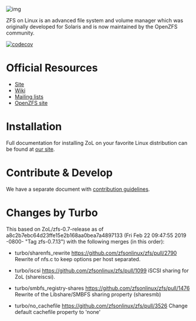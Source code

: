 ![img](http://zfsonlinux.org/images/zfs-linux.png)

ZFS on Linux is an advanced file system and volume manager which was originally
developed for Solaris and is now maintained by the OpenZFS community.

[![codecov](https://codecov.io/gh/zfsonlinux/zfs/branch/master/graph/badge.svg)](https://codecov.io/gh/zfsonlinux/zfs)

# Official Resources
  * [Site](http://zfsonlinux.org)
  * [Wiki](https://github.com/zfsonlinux/zfs/wiki)
  * [Mailing lists](https://github.com/zfsonlinux/zfs/wiki/Mailing-Lists)
  * [OpenZFS site](http://open-zfs.org/)

# Installation
Full documentation for installing ZoL on your favorite Linux distribution can
be found at [our site](http://zfsonlinux.org/).

# Contribute & Develop
We have a separate document with [contribution guidelines](./.github/CONTRIBUTING.md).

# Changes by Turbo
This based on ZoL/zfs-0.7-release as of a8c2b7ebc64d23ffe15e2b168aa0bea7a4897133
(Fri Feb 22 09:47:55 2019 -0800- "Tag zfs-0.7.13") with the following merges
(in this order):

* turbo/sharenfs_rewrite
  https://github.com/zfsonlinux/zfs/pull/2790
  Rewrite of nfs.c to keep options per host separated.

* turbo/iscsi
  https://github.com/zfsonlinux/zfs/pull/1099
  iSCSI sharing for ZoL (shareiscsi).

* turbo/smbfs_registry-shares
  https://github.com/zfsonlinux/zfs/pull/1476
  Rewrite of the Libshare/SMBFS sharing property (sharesmb)

* turbo/no_cachefile
  https://github.com/zfsonlinux/zfs/pull/3526
  Change default cachefile property to 'none'
